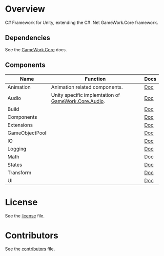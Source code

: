 # Overview

C# Framework for Unity, extending the C# .Net GameWork.Core framework.

## Dependencies
See the [GameWork.Core](https://github.com/JaredGG/GameWork.Core/#overview) docs.

## Components
Name | Function | Docs
| - | - | - |
Animation | Animation related components. | [Doc](docs/components/Animation.md)
Audio | Unity specific implemtation of [GameWork.Core.Audio](https://github.com/JaredGG/GameWork.Core/blob/master/docs/components/Audio.md). | [Doc](docs/components/Audio.md)
Build |  | [Doc](docs/components/Build.md)
Components |  | [Doc](docs/components/Components.md)
Extensions |  | [Doc](docs/components/Extensions.md)
GameObjectPool |  | [Doc](docs/components/GameObjectPool.md)
IO |  | [Doc](docs/components/IO.md)
Logging |  | [Doc](docs/components/Logging.md)
Math |  | [Doc](docs/components/Math.md) 
States |  | [Doc](docs/components/States.md)
Transform |  | [Doc](docs/components/Transform.md)
UI |  | [Doc](docs/components/UI.md)

# License
See the [license](LICENSE.md) file.

# Contributors
See the [contributors](CONTRIBUTORS.md) file.